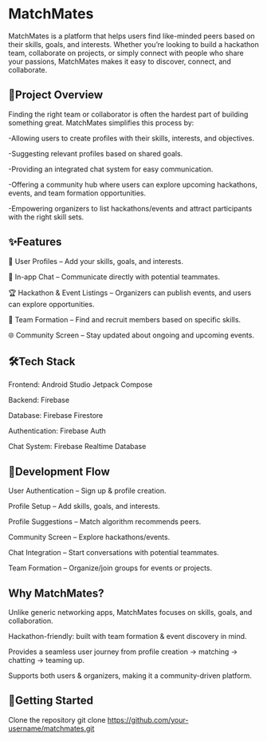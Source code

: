 
# MatchMates





MatchMates is a platform that helps users find like-minded peers based on their skills, goals, and interests. Whether you’re looking to build a hackathon team, collaborate on projects, or simply connect with people who share your passions, MatchMates makes it easy to discover, connect, and collaborate.




## 🚀Project Overview
Finding the right team or collaborator is often the hardest part of building something great.
MatchMates simplifies this process by:

-Allowing users to create profiles with their skills, interests, and objectives.

-Suggesting relevant profiles based on shared goals.

-Providing an integrated chat system for easy communication.

-Offering a community hub where users can explore upcoming hackathons, events, and team formation opportunities.

-Empowering organizers to list hackathons/events and attract participants with the right skill sets.


## ✨Features
👤 User Profiles – Add your skills, goals, and interests.


💬 In-app Chat – Communicate directly with potential teammates.

🏆 Hackathon & Event Listings – Organizers can publish events, and users can explore opportunities.

🤝 Team Formation – Find and recruit members based on specific skills.

🌐 Community Screen – Stay updated about ongoing and upcoming events.

## 🛠️Tech Stack 

Frontend: Android Studio Jetpack Compose 

Backend: Firebase

Database: Firebase Firestore

Authentication: Firebase Auth

Chat System: Firebase Realtime Database

## 🔄Development Flow

User Authentication – Sign up & profile creation.

Profile Setup – Add skills, goals, and interests.

Profile Suggestions – Match algorithm recommends peers.

Community Screen – Explore hackathons/events.

Chat Integration – Start conversations with potential teammates.

Team Formation – Organize/join groups for events or projects.

## Why MatchMates?

Unlike generic networking apps, MatchMates focuses on skills, goals, and collaboration.

Hackathon-friendly: built with team formation & event discovery in mind.

Provides a seamless user journey from profile creation → matching → chatting → teaming up.

Supports both users & organizers, making it a community-driven platform.
## 🏁Getting Started



Clone the repository
git clone https://github.com/your-username/matchmates.git
